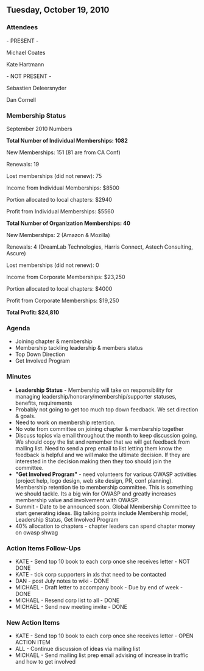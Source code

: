 ## Tuesday, October 19, 2010

### Attendees

\- PRESENT -

Michael Coates

Kate Hartmann

\- NOT PRESENT -

Sebastien Deleersnyder

Dan Cornell

### Membership Status

September 2010 Numbers

**Total Number of Individual Memberships: 1082**

New Memberships: 151 (81 are from CA Conf)

Renewals: 19

Lost memberships (did not renew): 75

Income from Individual Memberships: $8500

Portion allocated to local chapters: $2940

Profit from Individual Memberships: $5560

**Total Number of Organization Memberships: 40**

New Memberships: 2 (Amazon & Mozilla)

Renewals: 4 (DreamLab Technologies, Harris Connect, Astech Consulting,
Ascure)

Lost memberships (did not renew): 0

Income from Corporate Memberships: $23,250

Portion allocated to local chapters: $4000

Profit from Corporate Memberships: $19,250

**Total Profit: $24,810**

### Agenda

  - Joining chapter & membership
  - Membership tackling leadership & members status
  - Top Down Direction
  - Get Involved Program

### Minutes

  - **Leadership Status** - Membership will take on responsibility for
    managing leadership/honorary/membership/supporter statuses,
    benefits, requirements
  - Probably not going to get too much top down feedback. We set
    direction & goals.
  - Need to work on membership retention.
  - No vote from committee on joining chapter & membership together
  - Discuss topics via email throughout the month to keep discussion
    going. We should copy the list and remember that we will get
    feedback from mailing list. Need to send a prep email to list
    letting them know the feedback is helpful and we will make the
    ultimate decision. If they are interested in the decision making
    then they too should join the committee.
  - **"Get Involved Program"** - need volunteers for various OWASP
    activities (project help, logo design, web site design, PR, conf
    planning). Membership retention tie to membership committee. This is
    something we should tackle. Its a big win for OWASP and greatly
    increases membership value and involvement with OWASP.
  - Summit - Date to be announced soon. Global Membership Committee to
    start generating ideas. Big talking points include Membership model,
    Leadership Status, Get Involved Program
  - 40% allocation to chapters - chapter leaders can spend chapter money
    on owasp shwag

### Action Items Follow-Ups

  - KATE - Send top 10 book to each corp once she receives letter - NOT
    DONE
  - KATE - tick corp supporters in xls that need to be contacted
  - DAN - post July notes to wiki - DONE
  - MICHAEL - Draft letter to accompany book - Due by end of week - DONE
  - MICHAEL - Resend corp list to all - DONE
  - MICHAEL - Send new meeting invite - DONE

### New Action Items

  - KATE - Send top 10 book to each corp once she receives letter - OPEN
    ACTION ITEM
  - ALL - Continue discussion of ideas via mailing list
  - MICHAEL - Send mailing list prep email advising of increase in
    traffic and how to get involved